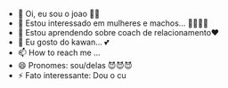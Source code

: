 - 👋 Oi, eu sou o joao 🤣🤣
- 👀 Estou interessado em mulheres e machos... 🤷‍♀️🤷‍♀️
- 🌱 Estou aprendendo sobre coach de relacionamento❤
- 💞️ Eu gosto do kawan... 💕
- 📫 How to reach me ...
- 😄 Pronomes: sou/delas 😈😈😈
- ⚡ Fato interessante: Dou o cu

<!---
KhepriDeCalcinha/KhepriDeCalcinha is a ✨ special ✨ repository because its `README.md` (this file) appears on your GitHub profile.
You can click the Preview link to take a look at your changes.
--->
